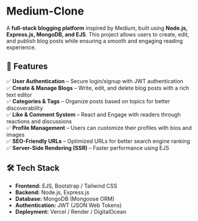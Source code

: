 # Medium-Clone 

A **full-stack blogging platform** inspired by Medium, built using **Node.js, Express.js, MongoDB, and EJS**. This project allows users to create, edit, and publish blog posts while ensuring a smooth and engaging reading experience.

## 🚀 Features

✅ **User Authentication** – Secure login/signup with JWT authentication  
✅ **Create & Manage Blogs** – Write, edit, and delete blog posts with a rich text editor  
✅ **Categories & Tags** – Organize posts based on topics for better discoverability  
✅ **Like & Comment System** – React and Engage with readers through reactions and discussions  
✅ **Profile Management** – Users can customize their profiles with bios and images  
✅ **SEO-Friendly URLs** – Optimized URLs for better search engine ranking  
✅ **Server-Side Rendering (SSR)** – Faster performance using EJS

## 🛠 Tech Stack

- **Frontend:** EJS, Bootstrap / Tailwind CSS
- **Backend:** Node.js, Express.js
- **Database:** MongoDB (Mongoose ORM)
- **Authentication:** JWT (JSON Web Tokens)
- **Deployment:** Vercel / Render / DigitalOcean
